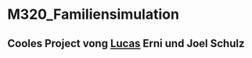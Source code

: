 # M320_Familiensimulation
## Cooles Project vong [Lucas](https://github.com/LucasNicolasSchulz/) Erni und Joel Schulz
